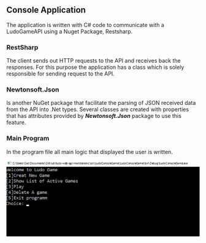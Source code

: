## Console Application
The application is written with C# code to communicate with a LudoGameAPI using a Nuget Package, Restsharp. 


### RestSharp
The client sends out HTTP requests to the API and receives back the responses. For this purpose the application has a class which is solely responsible for sending request to the API.  

### Newtonsoft.Json
Is another NuGet package that facilitate the parsing of JSON received data from the API into .Net types. Several classes are created with properties that has attributes provided by ***Newtonsoft.Json*** package to use this feature. 

### Main Program 
In the program file all main logic that displayed the user is written. 

![ConsoleLudoGame](img/ConsoleLudoGame.jpg)